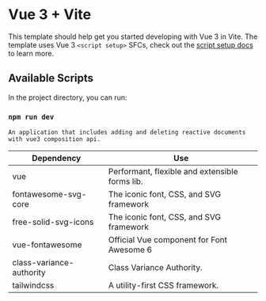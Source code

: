 # Vue 3 + Vite

This template should help get you started developing with Vue 3 in Vite. The template uses Vue 3 `<script setup>` SFCs, check out the [script setup docs](https://v3.vuejs.org/api/sfc-script-setup.html#sfc-script-setup) to learn more.

## Available Scripts

In the project directory, you can run:

### `npm run dev`

`An application that includes adding and deleting reactive documents with vue3 composition api.`

| **Dependency**          | **Use**                                              |
| ----------------        | ---------------------------------------------------- |
| vue                     | Performant, flexible and extensible forms lib.       |
| fontawesome-svg-core    | The iconic font, CSS, and SVG framework              |
| free-solid-svg-icons    | The iconic font, CSS, and SVG framework              |
| vue-fontawesome         | Official Vue component for Font Awesome 6            |
| class-variance-authority| Class Variance Authority.                            |
| tailwindcss             | A utility-first CSS framework.                       |
